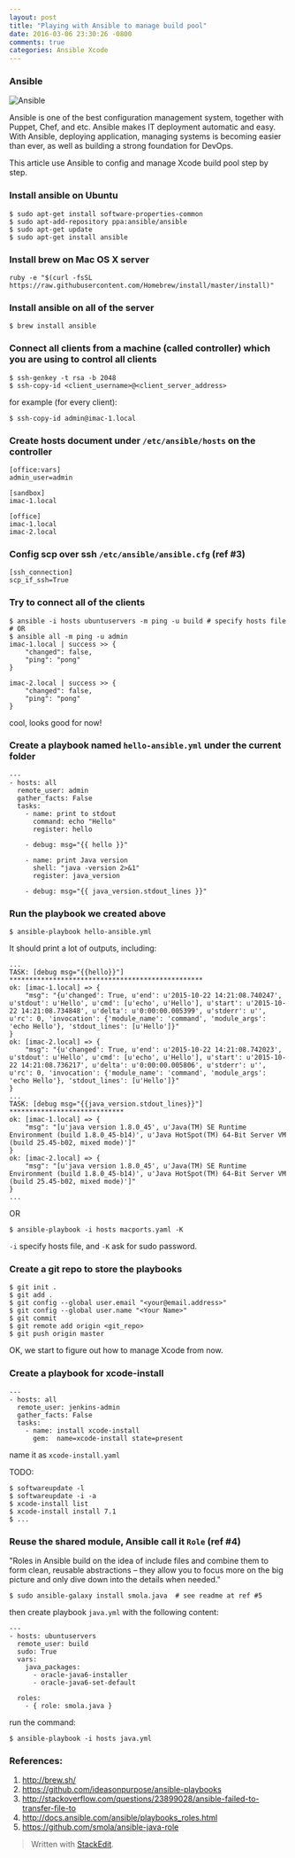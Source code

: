 ```yaml
---
layout: post
title: "Playing with Ansible to manage build pool"
date: 2016-03-06 23:30:26 -0800
comments: true
categories: Ansible Xcode
---
```

### Ansible
![Ansible](https://lh3.googleusercontent.com/-5avk7kTPus4/Vt0q8cKjYhI/AAAAAAAAEBU/3hJt7LybC-w/s600/ansible.png "ansible.png")

Ansible is one of the best configuration management system, together with Puppet, Chef, and etc. Ansible makes IT deployment automatic and easy. With Ansible, deploying application, managing systems is becoming easier than ever, as well as building a strong foundation for DevOps.

This article use Ansible to config and manage Xcode build pool step by step.
<!-- more -->
### Install ansible on Ubuntu
```
$ sudo apt-get install software-properties-common
$ sudo apt-add-repository ppa:ansible/ansible
$ sudo apt-get update
$ sudo apt-get install ansible
```
### Install brew on Mac OS X server
```
ruby -e "$(curl -fsSL https://raw.githubusercontent.com/Homebrew/install/master/install)"
```
### Install ansible on all of the server
```
$ brew install ansible
```
### Connect all clients from a machine (called controller) which you are using to control all clients
```
$ ssh-genkey -t rsa -b 2048
$ ssh-copy-id <client_username>@<client_server_address>
```
for example (for every client):
```
$ ssh-copy-id admin@imac-1.local
```
### Create hosts document under `/etc/ansible/hosts` on the controller
```
[office:vars]
admin_user=admin

[sandbox]
imac-1.local

[office]
imac-1.local
imac-2.local
```
### Config scp over ssh `/etc/ansible/ansible.cfg` (ref #3)
```
[ssh_connection]
scp_if_ssh=True
```
### Try to connect all of the clients
```
$ ansible -i hosts ubuntuservers -m ping -u build # specify hosts file
# OR
$ ansible all -m ping -u admin
imac-1.local | success >> {
    "changed": false, 
    "ping": "pong"
}

imac-2.local | success >> {
    "changed": false, 
    "ping": "pong"
}
```
cool, looks good for now!
### Create a playbook named `hello-ansible.yml` under the current folder
```
---
- hosts: all
  remote_user: admin
  gather_facts: False
  tasks:
    - name: print to stdout
      command: echo "Hello"
      register: hello

    - debug: msg="{{ hello }}"

    - name: print Java version
      shell: "java -version 2>&1"
      register: java_version

    - debug: msg="{{ java_version.stdout_lines }}"
```
### Run the playbook we created above
```
$ ansible-playbook hello-ansible.yml
```
It should print a lot of outputs, including:
```
...
TASK: [debug msg="{{hello}}"] ************************************************* 
ok: [imac-1.local] => {
    "msg": "{u'changed': True, u'end': u'2015-10-22 14:21:08.740247', u'stdout': u'Hello', u'cmd': [u'echo', u'Hello'], u'start': u'2015-10-22 14:21:08.734848', u'delta': u'0:00:00.005399', u'stderr': u'', u'rc': 0, 'invocation': {'module_name': 'command', 'module_args': 'echo Hello'}, 'stdout_lines': [u'Hello']}"
}
ok: [imac-2.local] => {
    "msg": "{u'changed': True, u'end': u'2015-10-22 14:21:08.742023', u'stdout': u'Hello', u'cmd': [u'echo', u'Hello'], u'start': u'2015-10-22 14:21:08.736217', u'delta': u'0:00:00.005806', u'stderr': u'', u'rc': 0, 'invocation': {'module_name': 'command', 'module_args': 'echo Hello'}, 'stdout_lines': [u'Hello']}"
}
...
TASK: [debug msg="{{java_version.stdout_lines}}"] ***************************** 
ok: [imac-1.local] => {
    "msg": "[u'java version 1.8.0_45', u'Java(TM) SE Runtime Environment (build 1.8.0_45-b14)', u'Java HotSpot(TM) 64-Bit Server VM (build 25.45-b02, mixed mode)']"
}
ok: [imac-2.local] => {
    "msg": "[u'java version 1.8.0_45', u'Java(TM) SE Runtime Environment (build 1.8.0_45-b14)', u'Java HotSpot(TM) 64-Bit Server VM (build 25.45-b02, mixed mode)']"
}
...
```
OR
```
$ ansible-playbook -i hosts macports.yaml -K
```
`-i` specify hosts file, and `-K` ask for sudo password.

### Create a git repo to store the playbooks
```
$ git init .
$ git add .
$ git config --global user.email "<your@email.address>"
$ git config --global user.name "<Your Name>"
$ git commit
$ git remote add origin <git_repo>
$ git push origin master
```
OK, we start to figure out how to manage Xcode from now.
### Create a playbook for xcode-install
```
---
- hosts: all
  remote_user: jenkins-admin
  gather_facts: False
  tasks:
    - name: install xcode-install
      gem:  name=xcode-install state=present
```
name it as `xcode-install.yaml`

TODO:
```
$ softwareupdate -l
$ softwareupdate -i -a
$ xcode-install list
$ xcode-install install 7.1
$ ...
```

### Reuse the shared module, Ansible call it `Role` (ref #4)
"Roles in Ansible build on the idea of include files and combine them to form clean, reusable abstractions – they allow you to focus more on the big picture and only dive down into the details when needed."
```
$ sudo ansible-galaxy install smola.java  # see readme at ref #5
```
then create playbook `java.yml` with the following content:
```
---
- hosts: ubuntuservers
  remote_user: build
  sudo: True
  vars:
    java_packages:
      - oracle-java6-installer
      - oracle-java6-set-default

  roles:
    - { role: smola.java }
```
run the command:
```
$ ansible-playbook -i hosts java.yml
```


### References:
1. http://brew.sh/
2. https://github.com/ideasonpurpose/ansible-playbooks
3. http://stackoverflow.com/questions/23899028/ansible-failed-to-transfer-file-to
4. http://docs.ansible.com/ansible/playbooks_roles.html
5. https://github.com/smola/ansible-java-role

> Written with [StackEdit](https://stackedit.io/).
